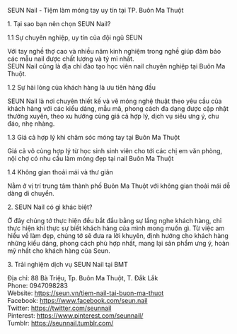 <p>SEUN Nail&nbsp;-&nbsp;Tiệm làm móng tay uy tín tại TP. Buôn Ma Thuột</p>

<p>1. Tại sao bạn nên chọn SEUN Nail?</p>

<p>1.1 Sự chuyên nghiệp, uy tín của đội ngũ SEUN</p>

<p>Với tay nghề thợ cao và nhiều năm kinh nghiệm trong nghề giúp đảm bảo các mẫu nail được chất lượng và tỷ mỉ nhất.<br />
SEUN Nail cũng là địa chỉ đào tạo học viên nail chuyên nghiệp tại Buôn Ma Thuột.</p>

<p>1.2 Sự hài lòng của khách hàng là ưu tiên hàng đầu</p>

<p>SEUN Nail là nơi chuyên thiết kế và vẽ móng nghệ thuật theo yêu cầu của khách hàng với các kiểu dáng, mẫu mã, phong cách đa dạng được cập nhật thường xuyên, theo xu hướng cùng giá cả hợp lý, dịch vụ siêu ưng ý, chu đáo, nhẹ nhàng.</p>

<p>1.3 Giá cả hợp lý khi chăm sóc móng tay tại Buôn Ma Thuột</p>

<p>Giá cả vô cùng hợp lý từ học sinh sinh viên cho tới các chị em văn phòng, nội chợ có nhu cầu làm móng đẹp tại nail Buôn Ma Thuột</p>

<p>1.4 Không gian thoải mái và thư giãn</p>

<p>Nằm ở vị trí trung tâm thành phố Buôn Ma Thuột với không gian thoải mái dễ dàng di chuyển.</p>

<p>2. SEUN Nail có gì khác biệt?</p>

<p>Ở đây chúng tớ thực hiện đều bắt đầu bằng sự lắng nghe khách hàng, chỉ thực hiện khi thực sự biết khách hàng của mình mong muốn gì. Từ việc am hiểu về làm đẹp, chúng tớ sẽ đưa ra lời khuyên, định hướng cho khách hàng những kiểu dáng, phong cách phù hợp nhất, mang lại sản phẩm ưng ý, hoàn mỹ nhất cho khách hàng của Seun.</p>

<p>3. Trải nghiệm dịch vụ SEUN Nail tại BMT</p>

<p>Địa chỉ: 88 Bà Triệu, Tp. Buôn Ma Thuột, T. Đắk Lắk<br />
Phone: 0947098283<br />
Website: <a href="https://seun.vn/tiem-nail-tai-buon-ma-thuot">https://seun.vn/tiem-nail-tai-buon-ma-thuot</a><br />
Facebook: <a href="https://www.facebook.com/seun.nail">https://www.facebook.com/seun.nail</a><br />
Twitter: <a href="https://twitter.com/seunnail">https://twitter.com/seunnail</a><br />
Pinterest: <a href="https://www.pinterest.com/seunnail/">https://www.pinterest.com/seunnail/</a><br />
Tumblr: <a href="https://seunnail.tumblr.com/">https://seunnail.tumblr.com/</a></p>
